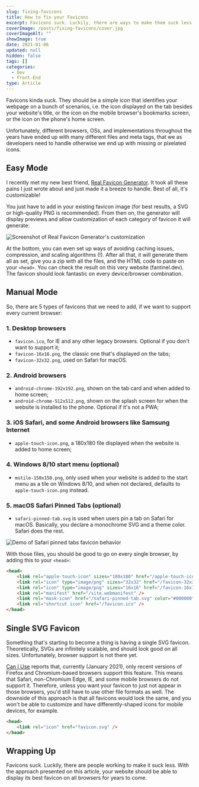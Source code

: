```yaml
---
slug: fixing-favicons
title: How to fix your Favicons
excerpt: Favicons suck. Luckily, there are ways to make them suck less.
coverImage: /posts/fixing-favicons/cover.jpg
coverImageAlt: ""
showImage: true
date: 2021-01-06
updated: null
hidden: false
tags: []
categories:
  - Dev
  - Front-End
type: Article
---
```


Favicons kinda suck. They should be a simple icon that identifies your webpage on a bunch of scenarios, i.e. the icon displayed on the tab besides your website's title, or the icon on the mobile browser's bookmarks screen, or the icon on the phone's home screen.

Unfortunately, different browsers, OSs, and implementations throughout the years have ended up with many different files and meta tags, that we as developers need to handle otherwise we end up with missing or pixelated icons.

## Easy Mode

I recently met my new best friend, [Real Favicon Generator](https://realfavicongenerator.net/). It took all these pains I just wrote about and just made it a breeze to handle. Best of all, it's customizable!

You just have to add in your existing favicon image (for best results, a SVG or high-quality PNG is recommended). From then on, the generator will display previews and allow customization of each category of favicon it will generate:

![Screenshot of Real Favicon Generator's customization](/posts/fixing-favicons/favicon-generator-customization.jpg 'The customization options allow you to set different icons depending on device and OS, and even generate icons with background colors if needed.')

At the bottom, you can even set up ways of avoiding caching issues, compression, and scaling algorithms (!). After all that, it will generate them all as set, give you a zip with all the files, and the HTML code to paste on your `<head>`. You can check the result on this very website (fantinel.dev). The favicon should look fantastic on every device/browser combination.

## Manual Mode

So, there are 5 types of favicons that we need to add, if we want to support every current browser:

### 1. Desktop browsers

- `favicon.ico`, for IE and any other legacy browsers. Optional if you don't want to support it;
- `favicon-16x16.png`, the classic one that's displayed on the tabs;
- `favicon-32x32.png`, used on Safari for macOS.

### 2. Android browsers

- `android-chrome-192x192.png`, shown on the tab card and when added to home screen;
- `android-chrome-512x512.png`, shown on the splash screen for when the website is installed to the phone. Optional if it's not a PWA;

### 3. iOS Safari, and some Android browsers like Samsung Internet

- `apple-touch-icon.png`, a 180x180 file displayed when the website is added to home screen;

### 4. Windows 8/10 start menu (optional)

- `mstile-150x150.png`, only used when your website is added to the start menu as a tile on Windows 8/10, and when not declared, defaults to `apple-touch-icon.png` instead.

### 5. macOS Safari Pinned Tabs (optional)

- `safari-pinned-tab.svg` is used when users pin a tab on Safari for macOS. Basically, you declare a monochrome SVG and a theme color. Safari does the rest.

![Demo of Safari pinned tabs favicon behavior](/posts/fixing-favicons/safari-pinned-tabs-demo.jpg)

With those files, you should be good to go on every single browser, by adding this to your `<head>`:

```html
<head>
	<link rel="apple-touch-icon" sizes="180x180" href="/apple-touch-icon.png" />
	<link rel="icon" type="image/png" sizes="32x32" href="/favicon-32x32.png" />
	<link rel="icon" type="image/png" sizes="16x16" href="/favicon-16x16.png?" />
	<link rel="manifest" href="/site.webmanifest" />
	<link rel="mask-icon" href="/safari-pinned-tab.svg" color="#000000" />
	<link rel="shortcut icon" href="/favicon.ico" />
</head>
```

## Single SVG Favicon

Something that's starting to become a thing is having a single SVG favicon. Theoretically, SVGs are infinitely scalable, and should look good on all sizes. Unfortunately, browser support is not there yet.

[Can I Use](https://caniuse.com/link-icon-svg) reports that, currently (January 2021), only recent versions of Firefox and Chromium-based browsers support this feature. This means that Safari, non-Chromium Edge, IE, and some mobile browsers do not support it. Therefore, unless you want your favicon to just not appear in those browsers, you'd still have to use other file formats as well. The downside of this approach is that all favicons would look the same, and you won't be able to customize and have differently-shaped icons for mobile devices, for example.

```html
<head>
	<link rel="icon" href="favicon.svg" />
</head>
```

## Wrapping Up

Favicons suck. Luckily, there are people working to make it suck less. With the approach presented on this article, your website should be able to display its best favicon on all browsers for years to come.